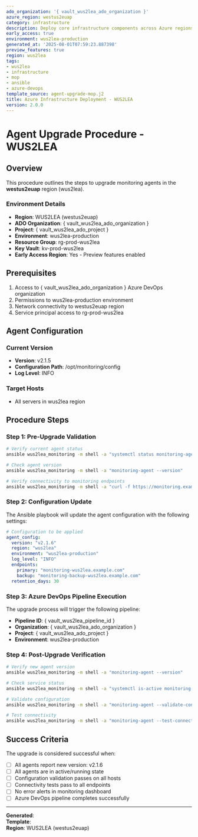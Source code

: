 ```yaml
---
ado_organization: '{ vault_wus2lea_ado_organization }'
azure_region: westus2euap
category: infrastructure
description: Deploy core infrastructure components across Azure regions
early_access: true
environment: wus2lea-production
generated_at: '2025-08-01T07:59:23.887398'
preview_features: true
region: wus2lea
tags:
- wus2lea
- infrastructure
- mop
- ansible
- azure-devops
template_source: agent-upgrade-mop.j2
title: Azure Infrastructure Deployment - WUS2LEA
version: 2.0.0
---
```


# Agent Upgrade Procedure - WUS2LEA

## Overview

This procedure outlines the steps to upgrade monitoring agents in the **westus2euap** region (wus2lea).

### Environment Details

- **Region**: WUS2LEA (westus2euap)
- **ADO Organization**: { vault_wus2lea_ado_organization }
- **Project**: { vault_wus2lea_ado_project }
- **Environment**: wus2lea-production
- **Resource Group**: rg-prod-wus2lea
- **Key Vault**: kv-prod-wus2lea
- **Early Access Region**: Yes - Preview features enabled

## Prerequisites

1. Access to { vault_wus2lea_ado_organization } Azure DevOps organization
2. Permissions to wus2lea-production environment
3. Network connectivity to westus2euap region
4. Service principal access to rg-prod-wus2lea

## Agent Configuration

### Current Version
- **Version**: v2.1.5
- **Configuration Path**: /opt/monitoring/config
- **Log Level**: INFO

### Target Hosts
- All servers in wus2lea region

## Procedure Steps

### Step 1: Pre-Upgrade Validation

```bash
# Verify current agent status
ansible wus2lea_monitoring -m shell -a "systemctl status monitoring-agent"

# Check agent version
ansible wus2lea_monitoring -m shell -a "monitoring-agent --version"

# Verify connectivity to monitoring endpoints
ansible wus2lea_monitoring -m shell -a "curl -f https://monitoring.example.com/health"
```

### Step 2: Configuration Update

The Ansible playbook will update the agent configuration with the following settings:

```yaml
# Configuration to be applied
agent_config:
  version: "v2.1.6"
  region: "wus2lea"
  environment: "wus2lea-production"
  log_level: "INFO"
  endpoints:
    primary: "monitoring-wus2lea.example.com"
    backup: "monitoring-backup-wus2lea.example.com"
  retention_days: 30
```

### Step 3: Azure DevOps Pipeline Execution

The upgrade process will trigger the following pipeline:

- **Pipeline ID**: { vault_wus2lea_pipeline_id }
- **Organization**: { vault_wus2lea_ado_organization }
- **Project**: { vault_wus2lea_ado_project }
- **Environment**: wus2lea-production

### Step 4: Post-Upgrade Verification

```bash
# Verify new agent version
ansible wus2lea_monitoring -m shell -a "monitoring-agent --version"

# Check service status
ansible wus2lea_monitoring -m shell -a "systemctl is-active monitoring-agent"

# Validate configuration
ansible wus2lea_monitoring -m shell -a "monitoring-agent --validate-config"

# Test connectivity
ansible wus2lea_monitoring -m shell -a "monitoring-agent --test-connection"
```

## Success Criteria

The upgrade is considered successful when:

- [ ] All agents report new version: v2.1.6
- [ ] All agents are in active/running state
- [ ] Configuration validation passes on all hosts
- [ ] Connectivity tests pass to all endpoints
- [ ] No error alerts in monitoring dashboard
- [ ] Azure DevOps pipeline completes successfully

---

**Generated**:   
**Template**:   
**Region**: WUS2LEA (westus2euap)